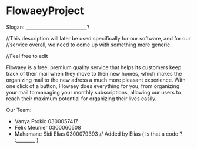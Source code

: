 # FlowaeyProject

Slogan: __________________________?

//This description will later be used specifically for our software, and for our
//service overall, we need to come up with something more generic.

//Feel free to edit

Flowaey is a free, premium quality service that helps its customers keep 
track of their mail when they move to their new homes,
which makes the organizing mail to the new adress a much more pleasant experience. With one 
click of a button, Flowaey does everything for you, from organizing your mail to managing
your monthly subscriptions, allowing our users to reach their maximum potential for
organizing their lives easily.

Our Team:
- Vanya Prokic 0300057417
- Félix Meunier 0300060508
- Mahamane Sidi Elias 0300079393 // Added by Elias ( Is that a code ? :________  ) 
